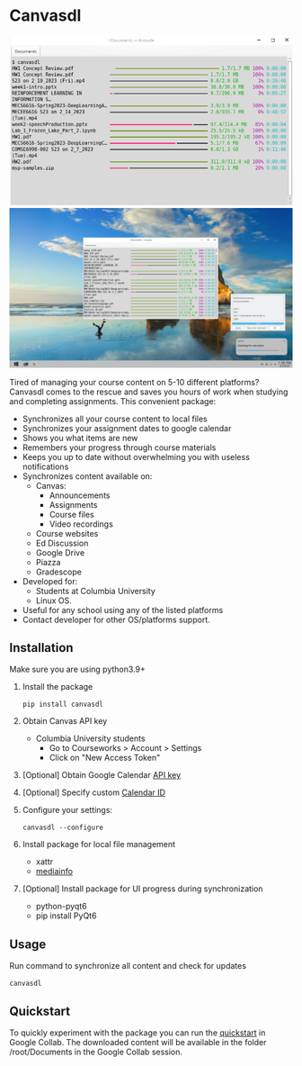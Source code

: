 # Canvasdl

![Console image](https://raw.githubusercontent.com/quintenroets/canvasdl/main/examples/console.png?raw=true)
![Screen image](https://raw.githubusercontent.com/quintenroets/canvasdl/main/examples/screen.png?raw=true)

Tired of managing your course content on 5-10 different platforms? 
Canvasdl comes to the rescue and saves you hours of work when studying and completing assignments.
This convenient package:
- Synchronizes all your course content to local files
- Synchronizes your assignment dates to google calendar
- Shows you what items are new
- Remembers your progress through course materials
- Keeps you up to date without overwhelming you with useless notifications
- Synchronizes content available on:
   - Canvas:
     - Announcements
     - Assignments
     - Course files
     - Video recordings
   - Course websites
   - Ed Discussion
   - Google Drive
   - Piazza
   - Gradescope
- Developed for:
   - Students at Columbia University 
   - Linux OS. 
- Useful for any school using any of the listed platforms
- Contact developer for other OS/platforms support.

## Installation

Make sure you are using python3.9+

1) Install the package
    ```shell
    pip install canvasdl
    
    ```
2) Obtain Canvas API key
    - Columbia University students
      - Go to Courseworks > Account > Settings
      - Click on "New Access Token"

3) [Optional] Obtain Google Calendar [API key](https://developers.google.com/calendar/api/quickstart/python#authorize_credentials_for_a_desktop_application)
4) [Optional] Specify custom [Calendar ID](https://xfanatical.com/blog/how-to-find-your-google-calendar-id/)
5) Configure your settings:
   ```shell
   canvasdl --configure
   ```
6) Install package for local file management
   - xattr
   - [mediainfo](https://manpages.ubuntu.com/manpages/bionic/man1/mediainfo.1.html)
7) [Optional] Install package for UI progress during synchronization
   - python-pyqt6
   - pip install PyQt6

## Usage
Run command to synchronize all content and check for updates
```shell
canvasdl
```

## Quickstart
To quickly experiment with the package you can run the [quickstart](https://github.com/quintenroets/canvasdl/blob/main/examples/quickstart.ipynb) in Google Collab.
The downloaded content will be available in the folder /root/Documents in the Google Collab session.
